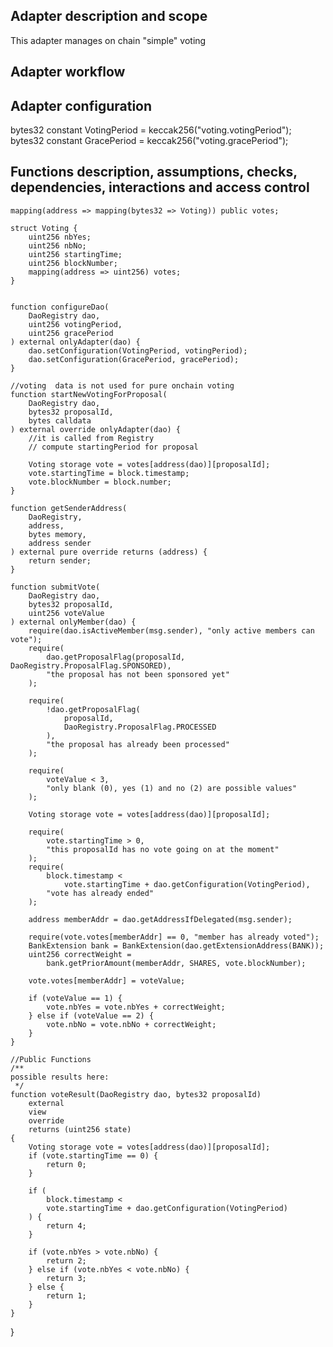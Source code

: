 ## Adapter description and scope
This adapter manages on chain "simple" voting
## Adapter workflow

## Adapter configuration
bytes32 constant VotingPeriod = keccak256("voting.votingPeriod");
    bytes32 constant GracePeriod = keccak256("voting.gracePeriod");
## Functions description, assumptions, checks, dependencies, interactions and access control
    mapping(address => mapping(bytes32 => Voting)) public votes;

    struct Voting {
        uint256 nbYes;
        uint256 nbNo;
        uint256 startingTime;
        uint256 blockNumber;
        mapping(address => uint256) votes;
    }


    function configureDao(
        DaoRegistry dao,
        uint256 votingPeriod,
        uint256 gracePeriod
    ) external onlyAdapter(dao) {
        dao.setConfiguration(VotingPeriod, votingPeriod);
        dao.setConfiguration(GracePeriod, gracePeriod);
    }

    //voting  data is not used for pure onchain voting
    function startNewVotingForProposal(
        DaoRegistry dao,
        bytes32 proposalId,
        bytes calldata
    ) external override onlyAdapter(dao) {
        //it is called from Registry
        // compute startingPeriod for proposal

        Voting storage vote = votes[address(dao)][proposalId];
        vote.startingTime = block.timestamp;
        vote.blockNumber = block.number;
    }

    function getSenderAddress(
        DaoRegistry,
        address,
        bytes memory,
        address sender
    ) external pure override returns (address) {
        return sender;
    }

    function submitVote(
        DaoRegistry dao,
        bytes32 proposalId,
        uint256 voteValue
    ) external onlyMember(dao) {
        require(dao.isActiveMember(msg.sender), "only active members can vote");
        require(
            dao.getProposalFlag(proposalId, DaoRegistry.ProposalFlag.SPONSORED),
            "the proposal has not been sponsored yet"
        );

        require(
            !dao.getProposalFlag(
                proposalId,
                DaoRegistry.ProposalFlag.PROCESSED
            ),
            "the proposal has already been processed"
        );

        require(
            voteValue < 3,
            "only blank (0), yes (1) and no (2) are possible values"
        );

        Voting storage vote = votes[address(dao)][proposalId];

        require(
            vote.startingTime > 0,
            "this proposalId has no vote going on at the moment"
        );
        require(
            block.timestamp <
                vote.startingTime + dao.getConfiguration(VotingPeriod),
            "vote has already ended"
        );

        address memberAddr = dao.getAddressIfDelegated(msg.sender);

        require(vote.votes[memberAddr] == 0, "member has already voted");
        BankExtension bank = BankExtension(dao.getExtensionAddress(BANK));
        uint256 correctWeight =
            bank.getPriorAmount(memberAddr, SHARES, vote.blockNumber);

        vote.votes[memberAddr] = voteValue;

        if (voteValue == 1) {
            vote.nbYes = vote.nbYes + correctWeight;
        } else if (voteValue == 2) {
            vote.nbNo = vote.nbNo + correctWeight;
        }
    }

    //Public Functions
    /**
    possible results here:
     */
    function voteResult(DaoRegistry dao, bytes32 proposalId)
        external
        view
        override
        returns (uint256 state)
    {
        Voting storage vote = votes[address(dao)][proposalId];
        if (vote.startingTime == 0) {
            return 0;
        }

        if (
            block.timestamp <
            vote.startingTime + dao.getConfiguration(VotingPeriod)
        ) {
            return 4;
        }

        if (vote.nbYes > vote.nbNo) {
            return 2;
        } else if (vote.nbYes < vote.nbNo) {
            return 3;
        } else {
            return 1;
        }
    }
}
